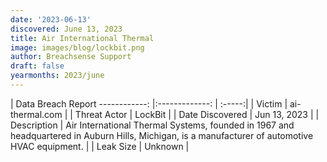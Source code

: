 ```yaml
---
date: '2023-06-13'
discovered: June 13, 2023
title: Air International Thermal
image: images/blog/lockbit.png
author: Breachsense Support
draft: false
yearmonths: 2023/june
---
```



| Data Breach Report
------------:     |:-------------:    | :-----:|
| Victim      | ai-thermal.com      | 
| Threat Actor      | LockBit      | 
| Date Discovered      | Jun 13, 2023      | 
| Description      | Air International Thermal Systems, founded in 1967 and headquartered in Auburn Hills, Michigan, is a manufacturer of automotive HVAC equipment.      | 
| Leak Size      | Unknown      | 

